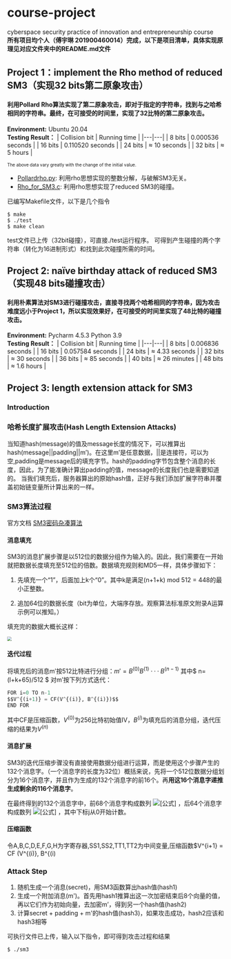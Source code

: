 # course-project
cyberspace security practice of innovation and entrepreneurship course  
**所有项目均个人（傅宇琳 201900460014）完成，以下是项目清单，具体实现原理见对应文件夹中的README.md文件**  
## Project 1：implement the Rho method of reduced SM3（实现32 bits第二原象攻击）
#### 利用Pollard Rho算法实现了第二原象攻击，即对于指定的字符串，找到与之哈希相同的字符串。最终，在可接受的时间里，实现了$32$比特的第二原象攻击。   
**Environment:** Ubuntu 20.04  
**Testing Result：**
| Collision bit | Running time |
|---|---|
| 8 bits | 0.000536 seconds |
| 16 bits | 0.110520 seconds |
| 24 bits | $\approx$ 10 seconds |
| 32 bits | $\approx$ 5 hours |

<font size="1">The above data vary greatly with the change of the initial value.</font><br />  
- [Pollardrho.py](https://github.com/fyl01/course-project/blob/main/the%20Rho%20method%20of%20reduced%20SM3/Pollardrho.py): 利用rho思想实现的整数分解，与破解SM3无关。
- [Rho_for_SM3.c](https://github.com/fyl01/course-project/blob/main/the%20Rho%20method%20of%20reduced%20SM3/Rho_for_SM3.c): 利用rho思想实现了reduced SM3的碰撞。  

已编写Makefile文件，以下是几个指令    
```shell
$ make
$ ./test
$ make clean
```
test文件已上传（32bit碰撞），可直接./test运行程序。
可得到产生碰撞的两个字符串（转化为16进制形式）和找到此次碰撞所需的时间。

## Project 2: naïve birthday attack of reduced SM3（实现48 bits碰撞攻击）  
#### 利用朴素算法对SM3进行碰撞攻击，直接寻找两个哈希相同的字符串，因为攻击难度远小于Project 1，所以实现效果好，在可接受的时间里实现了$48$比特的碰撞攻击。  
**Environment:** Pycharm 4.5.3 Python 3.9  
**Testing Result：**
| Collision bit | Running time |
|---|---|
| 8 bits | 0.006836 seconds |
| 16 bits | 0.057584 seconds |
| 24 bits | $\approx$ 4.33 seconds |
| 32 bits | $\approx$ 30 seconds |
| 36 bits | $\approx$ 85 seconds |
| 40 bits | $\approx$ 26 minutes |
| 48 bits | $\approx$ 1.6 hours |

## Project 3: length extension attack for SM3 
### Introduction
### 哈希长度扩展攻击(Hash Length Extension Attacks)

当知道hash(message)的值及message长度的情况下，可以推算出hash(message||padding||m’)。在这里m’是任意数据，||是连接符，可以为空,padding是message后的填充字节。hash的padding字节包含整个消息的长度，因此，为了能准确计算出padding的值，message的长度我们也是需要知道的。
当我们填充后，服务器算出的原始hash值，正好与我们添加扩展字符串并覆盖初始链变量所计算出来的一样。

### SM3算法过程

官方文档 [SM3密码杂凑算法](https://www.oscca.gov.cn/sca/xxgk/2010-12/17/1002389/files/302a3ada057c4a73830536d03e683110.pdf)

#### 消息填充

SM3的消息扩展步骤是以512位的数据分组作为输入的。因此，我们需要在一开始就把数据长度填充至512位的倍数。数据填充规则和MD5一样，具体步骤如下：

1. 先填充一个“1”，后面加上k个“0”。其中k是满足(n+1+k) mod 512 = 448的最小正整数。

1. 追加64位的数据长度（bit为单位，大端序存放。观察算法标准原文附录A运算示例可以推知。）

填充完的数据大概长这样：  

<img src="https://pic3.zhimg.com/v2-366d5284c75a6ac92fdbc12ce5b45a2a_r.jpg" style="zoom:60%;" />

#### 迭代过程

将填充后的消息m′按512比特进行分组：$m′= B^{(0)}B^{(1)} ···B^{(n−1)}$
其中$ n=(l+k+65)/512 $
对m′按下列方式迭代：

```python
FOR i=0 TO n-1
$$V^{(i+1)} = CF(V^{(i)}, B^{(i)})$$
END FOR
```

其中CF是压缩函数，$V^{(0)}$为256比特初始值IV，$B^{(i)}$为填充后的消息分组，迭代压缩的结果为$V ^{(n)}$

#### 消息扩展

SM3的迭代压缩步骤没有直接使用数据分组进行运算，而是使用这个步骤产生的132个消息字。（一个消息字的长度为32位）概括来说，先将一个512位数据分组划分为16个消息字，并且作为生成的132个消息字的前16个。再**用这16个消息字递推生成剩余的116个消息字**。

在最终得到的132个消息字中，前68个消息字构成数列 ![[公式]](https://www.zhihu.com/equation?tex=%5C%7B+W_%7Bj%7D+%5C%7D) ，后64个消息字构成数列 ![[公式]](https://www.zhihu.com/equation?tex=%5C%7B+W%5E%7B%27%7D_%7Bj%7D+%5C%7D) ，其中下标j从0开始计数。

#### 压缩函数

令A,B,C,D,E,F,G,H为字寄存器,SS1,SS2,TT1,TT2为中间变量,压缩函数$V^{i+1} = CF (V^{(i)}, B^{(i)


### Attack Step  
1.	随机生成一个消息(secret)，用SM3函数算出hash值(hash1)
2.	生成一个附加消息(m')。首先用hash1推算出这一次加密结束后8个向量的值，再以它们作为初始向量，去加密m’，得到另一个hash值(hash2)
3.	计算secret + padding + m'的hash值(hash3)，如果攻击成功，hash2应该和hash3相等  

可执行文件已上传，输入以下指令，即可得到攻击过程和结果  
```shell
$ ./sm3
```
